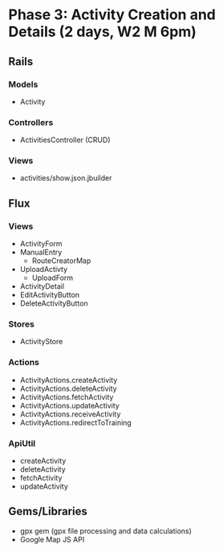# Phase 3: Activity Creation and Details (2 days, W2 M 6pm)

## Rails

### Models

* Activity

### Controllers

* ActivitiesController (CRUD)

### Views

* activities/show.json.jbuilder

## Flux

### Views

* ActivityForm
* ManualEntry
  * RouteCreatorMap
* UploadActivty
  * UploadForm
* ActivityDetail
* EditActivityButton
* DeleteActivityButton

### Stores

* ActivityStore

### Actions

* ActivityActions.createActivity
* ActivityActions.deleteActivity
* ActivityActions.fetchActivity
* ActivityActions.updateActivity
* ActivityActions.receiveActivity
* ActivityActions.redirectToTraining

### ApiUtil

* createActivity
* deleteActivity
* fetchActivity
* updateActivity

## Gems/Libraries

* gpx gem (gpx file processing and data calculations)
* Google Map JS API
